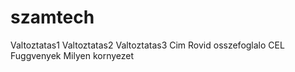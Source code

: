 # szamtech
Valtoztatas1
Valtoztatas2
Valtoztatas3
Cim
Rovid osszefoglalo
CEL
Fuggvenyek
Milyen kornyezet
